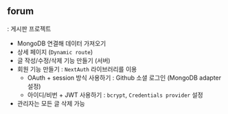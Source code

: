 ## forum
: 게시판 프로젝트
- MongoDB 연결해 데이터 가져오기
- 상세 페이지 (`Dynamic route`)
- 글 작성/수정/삭제 기능 만들기 (서버)
- 회원 기능 만들기 : `NextAuth` 라이브러리를 이용
  - OAuth + session 방식 사용하기 : Github 소셜 로그인 (MongoDB adapter 설정)
  - 아이디/비번 + JWT 사용하기 : `bcrypt`, `Credentials provider` 설정
- 관리자는 모든 글 삭제 가능